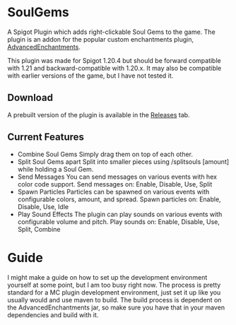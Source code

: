 # SoulGems
A Spigot Plugin which adds right-clickable Soul Gems to the game.
The plugin is an addon for the popular custom enchantments plugin, [AdvancedEnchantments](https://www.spigotmc.org/resources/1-17-1-21-%E2%AD%95-advancedenchantments-%E2%AD%90-450-custom-enchants-%E2%AD%90create-custom-enchantments-%E2%9C%85.43058/).

This plugin was made for Spigot 1.20.4 but should be forward compatible with 1.21 and backward-compatible with 1.20.x.
It may also be compatible with earlier versions of the game, but I have not tested it.

## Download
A prebuilt version of the plugin is available in the [Releases](https://github.com/owengregson/SoulGems/releases) tab.

## Current Features
* Combine Soul Gems
Simply drag them on top of each other.
* Split Soul Gems apart
Split into smaller pieces using /splitsouls [amount] while holding a Soul Gem.
* Send Messages
You can send messages on various events with hex color code support. Send messages on: Enable, Disable, Use, Split
* Spawn Particles
Particles can be spawned on various events with configurable colors, amount, and spread. Spawn particles on: Enable, Disable, Use, Idle
* Play Sound Effects
The plugin can play sounds on various events with configurable volume and pitch. Play sounds on: Enable, Disable, Use, Split, Combine


# Guide
I might make a guide on how to set up the development environment yourself at some point, but I am too busy right now.
The process is pretty standard for a MC plugin development environment, just set it up like you usually would and use maven to build.
The build process is dependent on the AdvancedEnchantments jar, so make sure you have that in your maven dependencies and build with it.
